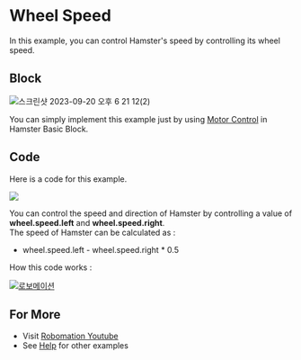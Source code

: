 # Wheel Speed  
In this example, you can control Hamster's speed by controlling its wheel speed.  

## Block  

![스크린샷 2023-09-20 오후 6 21 12(2)](https://github.com/RoboidStudioLAB/Hamster-S/assets/145521931/8d6a4f6a-28d2-48e4-8b72-d2b01b850a23)  

You can simply implement this example just by using [Motor Control]() in Hamster Basic Block.  

## Code  

Here is a code for this example.  
  
![](https://github.com/RoboidStudioLAB/Hamster-S/assets/145521931/83b2e507-02ad-4536-8e89-1a13fbcaa4e0)  

You can control the speed and direction of Hamster by controlling a value of **wheel.speed.left** and **wheel.speed.right**.  
The speed of Hamster can be calculated as :  
- wheel.speed.left - wheel.speed.right * 0.5  

How this code works :  

[![로보메이션](https://img.youtube.com/vi/89ZDSr-cQtE/0.jpg)](https://youtu.be/89ZDSr-cQtE?t=0s)  

## For More  
- Visit [Robomation Youtube](https://youtu.be/89ZDSr-cQtE)  
- See [Help]() for other examples  
